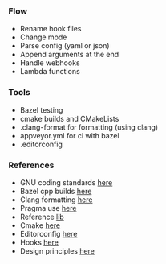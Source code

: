 ### Flow 

- Rename hook files
- Change mode
- Parse config (yaml or json)
- Append arguments at the end 
- Handle webhooks
- Lambda functions

### Tools

- Bazel testing
- cmake builds and CMakeLists
- .clang-format for formatting (using clang)
- appveyor.yml for ci with bazel
- .editorconfig 

### References

- GNU coding standards [here](http://www.gnu.org/prep/standards/standards.html)
- Bazel cpp builds [here](https://docs.bazel.build/versions/master/tutorial/cpp.html)
- Clang formatting [here](https://clang.llvm.org/docs/ClangFormat.html)
- Pragma use [here](https://en.cppreference.com/w/cpp/preprocessor/impl)
- Reference [lib](https://github.com/google/googletest/tree/master/googletest)
- Cmake [here](https://cmake.org/cmake-tutorial/)
- Editorconfig [here](https://editorconfig.org/)
- Hooks [here](https://githooks.com/)
- Design principles [here](https://sourcemaking.com/design_patterns)
